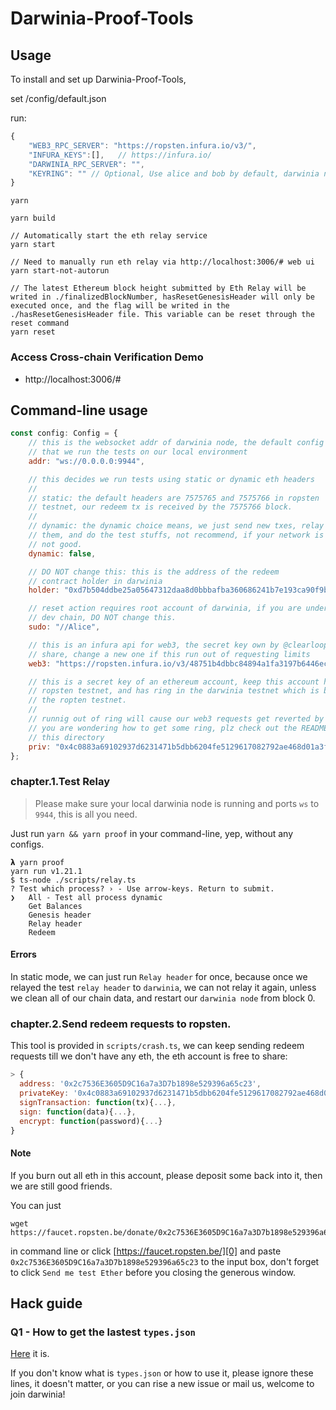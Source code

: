 
# Darwinia-Proof-Tools

## Usage

To install and set up Darwinia-Proof-Tools, 

set /config/default.json

run:

```javascript
{
    "WEB3_RPC_SERVER": "https://ropsten.infura.io/v3/",
    "INFURA_KEYS":[],   // https://infura.io/
    "DARWINIA_RPC_SERVER": "",
    "KEYRING": "" // Optional, Use alice and bob by default, darwinia network account mnemonic word
}

```


```console
yarn

yarn build

// Automatically start the eth relay service
yarn start

// Need to manually run eth relay via http://localhost:3006/# web ui
yarn start-not-autorun

// The latest Ethereum block height submitted by Eth Relay will be writed in ./finalizedBlockNumber, hasResetGenesisHeader will only be executed once, and the flag will be writed in the ./hasResetGenesisHeader file. This variable can be reset through the reset command
yarn reset
```

### Access Cross-chain Verification Demo
- http://localhost:3006/#


## Command-line usage

```js
const config: Config = {
    // this is the websocket addr of darwinia node, the default config assumes
    // that we run the tests on our local environment
    addr: "ws://0.0.0.0:9944",

    // this decides we run tests using static or dynamic eth headers
    //
    // static: the default headers are 7575765 and 7575766 in ropsten
    // testnet, our redeem tx is received by the 7575766 block.
    // 
    // dynamic: the dynamic choice means, we just send new txes, relay
    // them, and do the test stuffs, not recommend, if your network is
    // not good.
    dynamic: false,

    // DO NOT change this: this is the address of the redeem
    // contract holder in darwinia
    holder: "0xd7b504ddbe25a05647312daa8d0bbbafba360686241b7e193ca90f9b01f95faa",

    // reset action requires root account of darwinia, if you are under the
    // dev chain, DO NOT change this.
    sudo: "//Alice",

    // this is an infura api for web3, the secret key own by @clearloop, free to
    // share, change a new one if this run out of requesting limits
    web3: "https://ropsten.infura.io/v3/48751b4dbbc84894a1fa3197b6446ec2",

    // this is a secret key of an ethereum account, keep this account has eth in
    // ropsten testnet, and has ring in the darwinia testnet which is binding to
    // the ropten testnet.
    //
    // runnig out of ring will cause our web3 requests get reverted by EVM if
    // you are wondering how to get some ring, plz check out the README under
    // this directory
    priv: "0x4c0883a69102937d6231471b5dbb6204fe5129617082792ae468d01a3f362318",
};
```

### chapter.1.Test Relay

> Please make sure your local darwinia node is running and ports `ws` to `9944`, this is all you need.

Just run `yarn && yarn proof` in your command-line, yep, without any configs.

```
𝝺 yarn proof
yarn run v1.21.1
$ ts-node ./scripts/relay.ts
? Test which process? › - Use arrow-keys. Return to submit.
❯   All - Test all process dynamic
    Get Balances
    Genesis header
    Relay header
    Redeem
```

#### Errors

In static mode, we can just run `Relay header` for once, because once we relayed the test `relay header` to `darwinia`, we can not relay it again, unless we clean all of our chain data, and restart our `darwinia node` from block 0.

### chapter.2.Send redeem requests to ropsten.

This tool is provided in `scripts/crash.ts`, we can keep sending redeem requests till we don't have any eth, the eth account is free to share:

```js
> {
  address: '0x2c7536E3605D9C16a7a3D7b1898e529396a65c23',
  privateKey: '0x4c0883a69102937d6231471b5dbb6204fe5129617082792ae468d01a3f362318',
  signTransaction: function(tx){...},
  sign: function(data){...},
  encrypt: function(password){...}
}
```

#### Note

If you burn out all eth in this account, please deposit some back into it, then we are still good friends.

You can just 

```
wget https://faucet.ropsten.be/donate/0x2c7536E3605D9C16a7a3D7b1898e529396a65c23
```

in command line or click [https://faucet.ropsten.be/][0] and paste `0x2c7536E3605D9C16a7a3D7b1898e529396a65c23` to the input box, don't forget to click `Send me test Ether` before you closing the generous window.


## Hack guide

### Q1 - How to get the lastest `types.json`

[Here][1] it is.

If you don't know what is `types.json` or how to use it, please ignore these lines, it doesn't matter, or you can rise a new issue or mail us, welcome to join darwinia!

[0]: https://faucet.ropsten.be/
[1]: https://github.com/darwinia-network/darwinia/blob/master/.maintain/types/types.json

